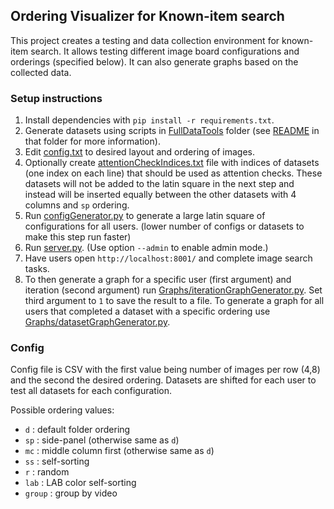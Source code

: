 ## Ordering Visualizer for Known-item search

This project creates a testing and data collection environment for known-item search. It allows testing different image board configurations and orderings (specified below). It can also generate graphs based on the collected data.

### Setup instructions

1) Install dependencies with `pip install -r requirements.txt`.
1) Generate datasets using scripts in [FullDataTools](./FullDataTools) folder (see [README](./FullDataTools/README.md) in that folder for more information).
1) Edit [config.txt](./config.txt) to desired layout and ordering of images.
1) Optionally create [attentionCheckIndices.txt](./Data/attentionCheckIndices.txt) file with indices of datasets (one index on each line) that should be used as attention checks. These datasets will not be added to the latin square in the next step and instead will be inserted equally between the other datasets with 4 columns and `sp` ordering.
1) Run [configGenerator.py](./configGenerator.py) to generate a large latin square of configurations for all users. (lower number of configs or datasets to make this step run faster)
1) Run [server.py](./server.py). (Use option `--admin` to enable admin mode.)
1) Have users open `http://localhost:8001/` and complete image search tasks.
1) To then generate a graph for a specific user (first argument) and iteration (second argument) run [Graphs/iterationGraphGenerator.py](./Graphs/iterationGraphGenerator.py). Set third argument to `1` to save the result to a file. To generate a graph for all users that completed a dataset with a specific ordering use [Graphs/datasetGraphGenerator.py](./Graphs/datasetGraphGenerator.py).

### Config

Config file is CSV with the first value being number of images per row (4,8) and the second the desired ordering. Datasets are shifted for each user to test all datasets for each configuration.

Possible ordering values:
- `d` : default folder ordering
- `sp` : side-panel (otherwise same as `d`)
- `mc` : middle column first (otherwise same as `d`)
- `ss` : self-sorting
- `r` : random
- `lab` : LAB color self-sorting
- `group` : group by video